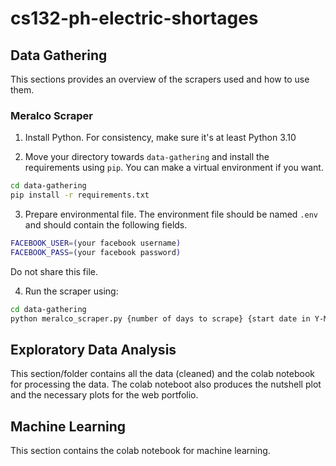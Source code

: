 # cs132-ph-electric-shortages

## Data Gathering

This sections provides an overview of the scrapers used and how to use them.

### Meralco Scraper

1. Install Python. For consistency, make sure it's at least Python 3.10

2. Move your directory towards `data-gathering` and install the requirements using `pip`. You can make a virtual environment if you want.

```bash
cd data-gathering
pip install -r requirements.txt
```

3. Prepare environmental file. The environment file should be named `.env` and should contain the following fields.

```sh
FACEBOOK_USER=(your facebook username)
FACEBOOK_PASS=(your facebook password)
```

Do not share this file.

4. Run the scraper using:

```bash
cd data-gathering
python meralco_scraper.py {number of days to scrape} {start date in Y-M-D format}
```

## Exploratory Data Analysis

This section/folder contains all the data (cleaned) and the colab notebook for processing the data. The colab noteboot also produces the nutshell plot and the necessary plots for the web portfolio.

## Machine Learning

This section contains the colab notebook for machine learning.
